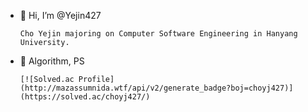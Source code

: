 - 👋 Hi, I’m @Yejin427

      Cho Yejin majoring on Computer Software Engineering in Hanyang University.
      
- 👀 Algorithm, PS

      [![Solved.ac Profile](http://mazassumnida.wtf/api/v2/generate_badge?boj=choyj427)](https://solved.ac/choyj427/)
